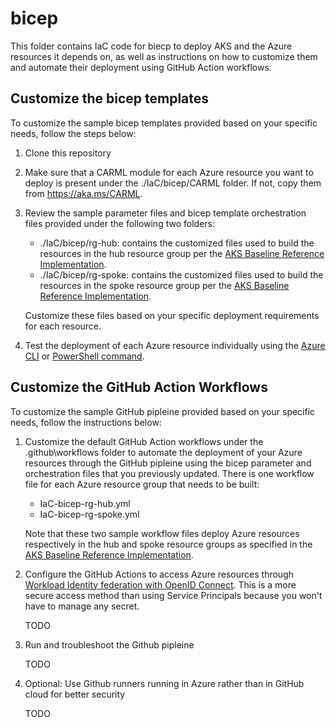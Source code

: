 # bicep

This folder contains IaC code for biecp to deploy AKS and the Azure resources it depends on, as well as instructions on how to customize them and automate their deployment using GitHub Action workflows.

## Customize the bicep templates
To customize the sample bicep templates provided based on your specific needs, follow the steps below:

1. Clone this repository

2. Make sure that a CARML module for each Azure resource you want to deploy is present under the ./IaC/bicep/CARML folder. If not, copy them from https://aka.ms/CARML.

3. Review the sample parameter files and bicep template orchestration files provided under the following two folders:

    - ./IaC/bicep/rg-hub: contains the customized files used to build the resources in the hub resource group per the [AKS Baseline Reference Implementation](https://github.com/mspnp/aks-baseline).
    - ./IaC/bicep/rg-spoke: contains the customized files used to build the resources in the spoke resource group per the [AKS Baseline Reference Implementation](https://github.com/mspnp/aks-baseline).

   Customize these files based on your specific deployment requirements for each resource.

4. Test the deployment of each Azure resource individually using the [Azure CLI](https://docs.microsoft.com/en-us/azure/azure-resource-manager/bicep/deploy-cli) or [PowerShell command](https://docs.microsoft.com/en-us/azure/azure-resource-manager/bicep/deploy-powershell).

## Customize the GitHub Action Workflows
To customize the sample GitHub pipleine provided based on your specific needs, follow the instructions below:

1. Customize the default GitHub Action workflows under the .github\workflows folder to automate the deployment of your Azure resources through the GitHub pipleine using the bicep parameter and orchestration files that you previously updated. There is one workflow file for each Azure resource group that needs to be built:
   - IaC-bicep-rg-hub.yml
   - IaC-bicep-rg-spoke.yml

    Note that these two sample workflow files deploy Azure resources respectively in the hub and spoke resource groups as specified in the [AKS Baseline Reference Implementation](https://github.com/mspnp/aks-baseline).

2. Configure the GitHub Actions to access Azure resources through [Workload Identity federation with OpenID Connect](https://docs.microsoft.com/en-us/azure/developer/github/connect-from-azure?tabs=azure-portal%2Cwindows#use-the-azure-login-action-with-openid-connect). This is a more secure access method than using Service Principals because you won't have to manage any secret.

   TODO

3. Run and troubleshoot the Github pipleine
   
   TODO

4. Optional: Use Github runners running in Azure rather than in GitHub cloud for better security

   TODO
